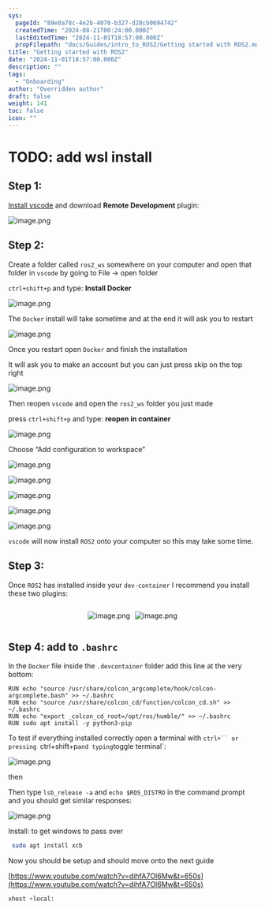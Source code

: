 ```yaml
---
sys:
  pageId: "89e0a78c-4e2b-4070-b327-d28cb0694742"
  createdTime: "2024-08-21T00:24:00.000Z"
  lastEditedTime: "2024-11-01T18:57:00.000Z"
  propFilepath: "docs/Guides/intro_to_ROS2/Getting started with ROS2.md"
title: "Getting started with ROS2"
date: "2024-11-01T18:57:00.000Z"
description: ""
tags:
  - "Onboarding"
author: "Overridden author"
draft: false
weight: 141
toc: false
icon: ""
---
```


# TODO: add wsl install

## Step 1:

[Install vscode](https://code.visualstudio.com/download) and download **Remote Development** plugin:

![image.png](https://prod-files-secure.s3.us-west-2.amazonaws.com/d518164a-d88e-44d1-a4ee-3adb3bd8bce0/efb52993-1881-4a40-b95e-6f020334f022/image.png?X-Amz-Algorithm=AWS4-HMAC-SHA256&X-Amz-Content-Sha256=UNSIGNED-PAYLOAD&X-Amz-Credential=ASIAZI2LB466TPCKB6BC%2F20250506%2Fus-west-2%2Fs3%2Faws4_request&X-Amz-Date=20250506T110736Z&X-Amz-Expires=3600&X-Amz-Security-Token=IQoJb3JpZ2luX2VjEJr%2F%2F%2F%2F%2F%2F%2F%2F%2F%2FwEaCXVzLXdlc3QtMiJHMEUCIQDxWyfkHP11gvzaxK2BMaUqNrY%2F8GHbN%2FxmK3hm0hkTsAIgOo%2FcqoTPWbrcONYCN%2BIcWlzyuNuewDE0VkFphhKvflcq%2FwMIQxAAGgw2Mzc0MjMxODM4MDUiDN58t5uJk2xeLIfY4yrcAwXRoV%2FVN06%2BYK7C7a3X%2FMgzNquDAEnG6X4buGuwqDaJ2fuaKdSGcVO%2BR3vzY3emyre3OuMZnIaDYY5zPKQonUGomrsNefC8FWz2PUmiZ%2FnUhB6xLGZlDZZzp84iPufjkN7tOjP%2FiHw7TyJ47aB%2BuOcPr9ZyiXeUGeOMqib63UDGBafVnTyeRWz813xKtCooUsonYpQZXlkQWZi6O2PADACnZdwQ6AEn559ws1%2FG1TfOQDZ3aDggvjfZ9XB4x8Oh0l0eKBbk8h9fK0otZehtUf46Vp2GD3o6cDR2j178S4KTIwSoQWuHPEI%2Fd%2FdHC8Ox%2B1WZkHBhm07wc9VwzD2mr5JZAwSiGtK2DJC8MW0jzH2U66vuaJJxjwZ71EkQ9GNMVK7nBx9rqyewi0MjxU%2BFIhHOVXEG39s6oBgF0oBXZTMwkgPy7CWdWaKnxG3xuZi9eCJvRU2t0zpjov%2FXYEFb5Gewv%2FGnPcycyC1EApJpzFXs4%2FrXqsNtK0G3j2Jvwc2HZM%2B0t7s05X3yZj5AiI4F%2FVIFkz10t9YlfrQr3w50yLGjP5b1T3fUDojRxnWpGiQCTmU%2BsjdhR%2B80FDoq%2Bhy5vvOX4nHTXY6pjYUSD8Kq6%2FmbNWiN9tic1ZQAoe0TMNfB58AGOqUBno8fpuZ3yRtV%2FaT2fJBIXTDWKwPaZ8eqNxl3mFf5iM5bUFzSXzCjTW%2B3DOQZ9tCHZs3ZxI0SNFVW5lbJXAohXpWTuHxdF9xXWCBHXOefmrKs4bLkKAAMdkiOiEKHcvzA%2FWlvj1EAaMvLK4s0VC6V3WWdxZGcX3jGIPi%2FgzvTOmuxzd94wNHyenLT7zS8f3xOwQeKqVZOcjcqfUpf8RfMtt5laakh&X-Amz-Signature=b9b6c4e31cbcd658c2ff866e6751560e8e34bf275ce22c87f78b1044f92771f3&X-Amz-SignedHeaders=host&x-id=GetObject)

## Step 2:

Create a folder called `ros2_ws` somewhere on your computer and open that folder in `vscode` by going to File → open folder 

`ctrl+shift+p` and type: **Install Docker**

![image.png](https://prod-files-secure.s3.us-west-2.amazonaws.com/d518164a-d88e-44d1-a4ee-3adb3bd8bce0/2269dc0e-1cd5-47ff-bceb-c04ad9b2eab0/image.png?X-Amz-Algorithm=AWS4-HMAC-SHA256&X-Amz-Content-Sha256=UNSIGNED-PAYLOAD&X-Amz-Credential=ASIAZI2LB466TPCKB6BC%2F20250506%2Fus-west-2%2Fs3%2Faws4_request&X-Amz-Date=20250506T110736Z&X-Amz-Expires=3600&X-Amz-Security-Token=IQoJb3JpZ2luX2VjEJr%2F%2F%2F%2F%2F%2F%2F%2F%2F%2FwEaCXVzLXdlc3QtMiJHMEUCIQDxWyfkHP11gvzaxK2BMaUqNrY%2F8GHbN%2FxmK3hm0hkTsAIgOo%2FcqoTPWbrcONYCN%2BIcWlzyuNuewDE0VkFphhKvflcq%2FwMIQxAAGgw2Mzc0MjMxODM4MDUiDN58t5uJk2xeLIfY4yrcAwXRoV%2FVN06%2BYK7C7a3X%2FMgzNquDAEnG6X4buGuwqDaJ2fuaKdSGcVO%2BR3vzY3emyre3OuMZnIaDYY5zPKQonUGomrsNefC8FWz2PUmiZ%2FnUhB6xLGZlDZZzp84iPufjkN7tOjP%2FiHw7TyJ47aB%2BuOcPr9ZyiXeUGeOMqib63UDGBafVnTyeRWz813xKtCooUsonYpQZXlkQWZi6O2PADACnZdwQ6AEn559ws1%2FG1TfOQDZ3aDggvjfZ9XB4x8Oh0l0eKBbk8h9fK0otZehtUf46Vp2GD3o6cDR2j178S4KTIwSoQWuHPEI%2Fd%2FdHC8Ox%2B1WZkHBhm07wc9VwzD2mr5JZAwSiGtK2DJC8MW0jzH2U66vuaJJxjwZ71EkQ9GNMVK7nBx9rqyewi0MjxU%2BFIhHOVXEG39s6oBgF0oBXZTMwkgPy7CWdWaKnxG3xuZi9eCJvRU2t0zpjov%2FXYEFb5Gewv%2FGnPcycyC1EApJpzFXs4%2FrXqsNtK0G3j2Jvwc2HZM%2B0t7s05X3yZj5AiI4F%2FVIFkz10t9YlfrQr3w50yLGjP5b1T3fUDojRxnWpGiQCTmU%2BsjdhR%2B80FDoq%2Bhy5vvOX4nHTXY6pjYUSD8Kq6%2FmbNWiN9tic1ZQAoe0TMNfB58AGOqUBno8fpuZ3yRtV%2FaT2fJBIXTDWKwPaZ8eqNxl3mFf5iM5bUFzSXzCjTW%2B3DOQZ9tCHZs3ZxI0SNFVW5lbJXAohXpWTuHxdF9xXWCBHXOefmrKs4bLkKAAMdkiOiEKHcvzA%2FWlvj1EAaMvLK4s0VC6V3WWdxZGcX3jGIPi%2FgzvTOmuxzd94wNHyenLT7zS8f3xOwQeKqVZOcjcqfUpf8RfMtt5laakh&X-Amz-Signature=1d594e6646013e737476023276b1e1b8f17632f71e0c1105680746daf772a6d6&X-Amz-SignedHeaders=host&x-id=GetObject)

The `Docker` install will take sometime and at the end it will ask you to restart

![image.png](https://prod-files-secure.s3.us-west-2.amazonaws.com/d518164a-d88e-44d1-a4ee-3adb3bd8bce0/ed233f78-be33-4b1f-b89c-9c346c0e961e/image.png?X-Amz-Algorithm=AWS4-HMAC-SHA256&X-Amz-Content-Sha256=UNSIGNED-PAYLOAD&X-Amz-Credential=ASIAZI2LB466TPCKB6BC%2F20250506%2Fus-west-2%2Fs3%2Faws4_request&X-Amz-Date=20250506T110736Z&X-Amz-Expires=3600&X-Amz-Security-Token=IQoJb3JpZ2luX2VjEJr%2F%2F%2F%2F%2F%2F%2F%2F%2F%2FwEaCXVzLXdlc3QtMiJHMEUCIQDxWyfkHP11gvzaxK2BMaUqNrY%2F8GHbN%2FxmK3hm0hkTsAIgOo%2FcqoTPWbrcONYCN%2BIcWlzyuNuewDE0VkFphhKvflcq%2FwMIQxAAGgw2Mzc0MjMxODM4MDUiDN58t5uJk2xeLIfY4yrcAwXRoV%2FVN06%2BYK7C7a3X%2FMgzNquDAEnG6X4buGuwqDaJ2fuaKdSGcVO%2BR3vzY3emyre3OuMZnIaDYY5zPKQonUGomrsNefC8FWz2PUmiZ%2FnUhB6xLGZlDZZzp84iPufjkN7tOjP%2FiHw7TyJ47aB%2BuOcPr9ZyiXeUGeOMqib63UDGBafVnTyeRWz813xKtCooUsonYpQZXlkQWZi6O2PADACnZdwQ6AEn559ws1%2FG1TfOQDZ3aDggvjfZ9XB4x8Oh0l0eKBbk8h9fK0otZehtUf46Vp2GD3o6cDR2j178S4KTIwSoQWuHPEI%2Fd%2FdHC8Ox%2B1WZkHBhm07wc9VwzD2mr5JZAwSiGtK2DJC8MW0jzH2U66vuaJJxjwZ71EkQ9GNMVK7nBx9rqyewi0MjxU%2BFIhHOVXEG39s6oBgF0oBXZTMwkgPy7CWdWaKnxG3xuZi9eCJvRU2t0zpjov%2FXYEFb5Gewv%2FGnPcycyC1EApJpzFXs4%2FrXqsNtK0G3j2Jvwc2HZM%2B0t7s05X3yZj5AiI4F%2FVIFkz10t9YlfrQr3w50yLGjP5b1T3fUDojRxnWpGiQCTmU%2BsjdhR%2B80FDoq%2Bhy5vvOX4nHTXY6pjYUSD8Kq6%2FmbNWiN9tic1ZQAoe0TMNfB58AGOqUBno8fpuZ3yRtV%2FaT2fJBIXTDWKwPaZ8eqNxl3mFf5iM5bUFzSXzCjTW%2B3DOQZ9tCHZs3ZxI0SNFVW5lbJXAohXpWTuHxdF9xXWCBHXOefmrKs4bLkKAAMdkiOiEKHcvzA%2FWlvj1EAaMvLK4s0VC6V3WWdxZGcX3jGIPi%2FgzvTOmuxzd94wNHyenLT7zS8f3xOwQeKqVZOcjcqfUpf8RfMtt5laakh&X-Amz-Signature=47182b22ad026b2886f16c2a498a46e10a0b5ca799f0a25596bbee0bfc2cb4ba&X-Amz-SignedHeaders=host&x-id=GetObject)

Once you restart open `Docker` and finish the installation

It will ask you to make an account but you can just press skip on the top right

![image.png](https://prod-files-secure.s3.us-west-2.amazonaws.com/d518164a-d88e-44d1-a4ee-3adb3bd8bce0/21010ad9-1659-4fd9-9f59-9932a09b2a3d/image.png?X-Amz-Algorithm=AWS4-HMAC-SHA256&X-Amz-Content-Sha256=UNSIGNED-PAYLOAD&X-Amz-Credential=ASIAZI2LB466TPCKB6BC%2F20250506%2Fus-west-2%2Fs3%2Faws4_request&X-Amz-Date=20250506T110736Z&X-Amz-Expires=3600&X-Amz-Security-Token=IQoJb3JpZ2luX2VjEJr%2F%2F%2F%2F%2F%2F%2F%2F%2F%2FwEaCXVzLXdlc3QtMiJHMEUCIQDxWyfkHP11gvzaxK2BMaUqNrY%2F8GHbN%2FxmK3hm0hkTsAIgOo%2FcqoTPWbrcONYCN%2BIcWlzyuNuewDE0VkFphhKvflcq%2FwMIQxAAGgw2Mzc0MjMxODM4MDUiDN58t5uJk2xeLIfY4yrcAwXRoV%2FVN06%2BYK7C7a3X%2FMgzNquDAEnG6X4buGuwqDaJ2fuaKdSGcVO%2BR3vzY3emyre3OuMZnIaDYY5zPKQonUGomrsNefC8FWz2PUmiZ%2FnUhB6xLGZlDZZzp84iPufjkN7tOjP%2FiHw7TyJ47aB%2BuOcPr9ZyiXeUGeOMqib63UDGBafVnTyeRWz813xKtCooUsonYpQZXlkQWZi6O2PADACnZdwQ6AEn559ws1%2FG1TfOQDZ3aDggvjfZ9XB4x8Oh0l0eKBbk8h9fK0otZehtUf46Vp2GD3o6cDR2j178S4KTIwSoQWuHPEI%2Fd%2FdHC8Ox%2B1WZkHBhm07wc9VwzD2mr5JZAwSiGtK2DJC8MW0jzH2U66vuaJJxjwZ71EkQ9GNMVK7nBx9rqyewi0MjxU%2BFIhHOVXEG39s6oBgF0oBXZTMwkgPy7CWdWaKnxG3xuZi9eCJvRU2t0zpjov%2FXYEFb5Gewv%2FGnPcycyC1EApJpzFXs4%2FrXqsNtK0G3j2Jvwc2HZM%2B0t7s05X3yZj5AiI4F%2FVIFkz10t9YlfrQr3w50yLGjP5b1T3fUDojRxnWpGiQCTmU%2BsjdhR%2B80FDoq%2Bhy5vvOX4nHTXY6pjYUSD8Kq6%2FmbNWiN9tic1ZQAoe0TMNfB58AGOqUBno8fpuZ3yRtV%2FaT2fJBIXTDWKwPaZ8eqNxl3mFf5iM5bUFzSXzCjTW%2B3DOQZ9tCHZs3ZxI0SNFVW5lbJXAohXpWTuHxdF9xXWCBHXOefmrKs4bLkKAAMdkiOiEKHcvzA%2FWlvj1EAaMvLK4s0VC6V3WWdxZGcX3jGIPi%2FgzvTOmuxzd94wNHyenLT7zS8f3xOwQeKqVZOcjcqfUpf8RfMtt5laakh&X-Amz-Signature=2b33bbec5d160ddc23f2d280d99f0ce14bbb68c30ee5da378e5909f92acfdd02&X-Amz-SignedHeaders=host&x-id=GetObject)

Then reopen `vscode` and open the `ros2_ws` folder you just made

press `ctrl+shift+p` and type: **reopen in container**

![image.png](https://prod-files-secure.s3.us-west-2.amazonaws.com/d518164a-d88e-44d1-a4ee-3adb3bd8bce0/4e93b8c2-41ad-488c-8095-c74205196118/image.png?X-Amz-Algorithm=AWS4-HMAC-SHA256&X-Amz-Content-Sha256=UNSIGNED-PAYLOAD&X-Amz-Credential=ASIAZI2LB466TPCKB6BC%2F20250506%2Fus-west-2%2Fs3%2Faws4_request&X-Amz-Date=20250506T110736Z&X-Amz-Expires=3600&X-Amz-Security-Token=IQoJb3JpZ2luX2VjEJr%2F%2F%2F%2F%2F%2F%2F%2F%2F%2FwEaCXVzLXdlc3QtMiJHMEUCIQDxWyfkHP11gvzaxK2BMaUqNrY%2F8GHbN%2FxmK3hm0hkTsAIgOo%2FcqoTPWbrcONYCN%2BIcWlzyuNuewDE0VkFphhKvflcq%2FwMIQxAAGgw2Mzc0MjMxODM4MDUiDN58t5uJk2xeLIfY4yrcAwXRoV%2FVN06%2BYK7C7a3X%2FMgzNquDAEnG6X4buGuwqDaJ2fuaKdSGcVO%2BR3vzY3emyre3OuMZnIaDYY5zPKQonUGomrsNefC8FWz2PUmiZ%2FnUhB6xLGZlDZZzp84iPufjkN7tOjP%2FiHw7TyJ47aB%2BuOcPr9ZyiXeUGeOMqib63UDGBafVnTyeRWz813xKtCooUsonYpQZXlkQWZi6O2PADACnZdwQ6AEn559ws1%2FG1TfOQDZ3aDggvjfZ9XB4x8Oh0l0eKBbk8h9fK0otZehtUf46Vp2GD3o6cDR2j178S4KTIwSoQWuHPEI%2Fd%2FdHC8Ox%2B1WZkHBhm07wc9VwzD2mr5JZAwSiGtK2DJC8MW0jzH2U66vuaJJxjwZ71EkQ9GNMVK7nBx9rqyewi0MjxU%2BFIhHOVXEG39s6oBgF0oBXZTMwkgPy7CWdWaKnxG3xuZi9eCJvRU2t0zpjov%2FXYEFb5Gewv%2FGnPcycyC1EApJpzFXs4%2FrXqsNtK0G3j2Jvwc2HZM%2B0t7s05X3yZj5AiI4F%2FVIFkz10t9YlfrQr3w50yLGjP5b1T3fUDojRxnWpGiQCTmU%2BsjdhR%2B80FDoq%2Bhy5vvOX4nHTXY6pjYUSD8Kq6%2FmbNWiN9tic1ZQAoe0TMNfB58AGOqUBno8fpuZ3yRtV%2FaT2fJBIXTDWKwPaZ8eqNxl3mFf5iM5bUFzSXzCjTW%2B3DOQZ9tCHZs3ZxI0SNFVW5lbJXAohXpWTuHxdF9xXWCBHXOefmrKs4bLkKAAMdkiOiEKHcvzA%2FWlvj1EAaMvLK4s0VC6V3WWdxZGcX3jGIPi%2FgzvTOmuxzd94wNHyenLT7zS8f3xOwQeKqVZOcjcqfUpf8RfMtt5laakh&X-Amz-Signature=f71b5c44500f7dbd214991b7e66046e137f87dd7c58fafcd7800dc55699fb588&X-Amz-SignedHeaders=host&x-id=GetObject)

Choose “Add configuration to workspace”

![image.png](https://prod-files-secure.s3.us-west-2.amazonaws.com/d518164a-d88e-44d1-a4ee-3adb3bd8bce0/9560b282-5060-4989-ba37-97e7b2c22476/image.png?X-Amz-Algorithm=AWS4-HMAC-SHA256&X-Amz-Content-Sha256=UNSIGNED-PAYLOAD&X-Amz-Credential=ASIAZI2LB466TPCKB6BC%2F20250506%2Fus-west-2%2Fs3%2Faws4_request&X-Amz-Date=20250506T110736Z&X-Amz-Expires=3600&X-Amz-Security-Token=IQoJb3JpZ2luX2VjEJr%2F%2F%2F%2F%2F%2F%2F%2F%2F%2FwEaCXVzLXdlc3QtMiJHMEUCIQDxWyfkHP11gvzaxK2BMaUqNrY%2F8GHbN%2FxmK3hm0hkTsAIgOo%2FcqoTPWbrcONYCN%2BIcWlzyuNuewDE0VkFphhKvflcq%2FwMIQxAAGgw2Mzc0MjMxODM4MDUiDN58t5uJk2xeLIfY4yrcAwXRoV%2FVN06%2BYK7C7a3X%2FMgzNquDAEnG6X4buGuwqDaJ2fuaKdSGcVO%2BR3vzY3emyre3OuMZnIaDYY5zPKQonUGomrsNefC8FWz2PUmiZ%2FnUhB6xLGZlDZZzp84iPufjkN7tOjP%2FiHw7TyJ47aB%2BuOcPr9ZyiXeUGeOMqib63UDGBafVnTyeRWz813xKtCooUsonYpQZXlkQWZi6O2PADACnZdwQ6AEn559ws1%2FG1TfOQDZ3aDggvjfZ9XB4x8Oh0l0eKBbk8h9fK0otZehtUf46Vp2GD3o6cDR2j178S4KTIwSoQWuHPEI%2Fd%2FdHC8Ox%2B1WZkHBhm07wc9VwzD2mr5JZAwSiGtK2DJC8MW0jzH2U66vuaJJxjwZ71EkQ9GNMVK7nBx9rqyewi0MjxU%2BFIhHOVXEG39s6oBgF0oBXZTMwkgPy7CWdWaKnxG3xuZi9eCJvRU2t0zpjov%2FXYEFb5Gewv%2FGnPcycyC1EApJpzFXs4%2FrXqsNtK0G3j2Jvwc2HZM%2B0t7s05X3yZj5AiI4F%2FVIFkz10t9YlfrQr3w50yLGjP5b1T3fUDojRxnWpGiQCTmU%2BsjdhR%2B80FDoq%2Bhy5vvOX4nHTXY6pjYUSD8Kq6%2FmbNWiN9tic1ZQAoe0TMNfB58AGOqUBno8fpuZ3yRtV%2FaT2fJBIXTDWKwPaZ8eqNxl3mFf5iM5bUFzSXzCjTW%2B3DOQZ9tCHZs3ZxI0SNFVW5lbJXAohXpWTuHxdF9xXWCBHXOefmrKs4bLkKAAMdkiOiEKHcvzA%2FWlvj1EAaMvLK4s0VC6V3WWdxZGcX3jGIPi%2FgzvTOmuxzd94wNHyenLT7zS8f3xOwQeKqVZOcjcqfUpf8RfMtt5laakh&X-Amz-Signature=5c5b26aff750c554b11069b1e059fc49950b79da5c4e6e667c6f0170bfbc28e7&X-Amz-SignedHeaders=host&x-id=GetObject)

![image.png](https://prod-files-secure.s3.us-west-2.amazonaws.com/d518164a-d88e-44d1-a4ee-3adb3bd8bce0/2ee63f81-886b-48e8-a553-dc6e5eac99e4/image.png?X-Amz-Algorithm=AWS4-HMAC-SHA256&X-Amz-Content-Sha256=UNSIGNED-PAYLOAD&X-Amz-Credential=ASIAZI2LB466TPCKB6BC%2F20250506%2Fus-west-2%2Fs3%2Faws4_request&X-Amz-Date=20250506T110736Z&X-Amz-Expires=3600&X-Amz-Security-Token=IQoJb3JpZ2luX2VjEJr%2F%2F%2F%2F%2F%2F%2F%2F%2F%2FwEaCXVzLXdlc3QtMiJHMEUCIQDxWyfkHP11gvzaxK2BMaUqNrY%2F8GHbN%2FxmK3hm0hkTsAIgOo%2FcqoTPWbrcONYCN%2BIcWlzyuNuewDE0VkFphhKvflcq%2FwMIQxAAGgw2Mzc0MjMxODM4MDUiDN58t5uJk2xeLIfY4yrcAwXRoV%2FVN06%2BYK7C7a3X%2FMgzNquDAEnG6X4buGuwqDaJ2fuaKdSGcVO%2BR3vzY3emyre3OuMZnIaDYY5zPKQonUGomrsNefC8FWz2PUmiZ%2FnUhB6xLGZlDZZzp84iPufjkN7tOjP%2FiHw7TyJ47aB%2BuOcPr9ZyiXeUGeOMqib63UDGBafVnTyeRWz813xKtCooUsonYpQZXlkQWZi6O2PADACnZdwQ6AEn559ws1%2FG1TfOQDZ3aDggvjfZ9XB4x8Oh0l0eKBbk8h9fK0otZehtUf46Vp2GD3o6cDR2j178S4KTIwSoQWuHPEI%2Fd%2FdHC8Ox%2B1WZkHBhm07wc9VwzD2mr5JZAwSiGtK2DJC8MW0jzH2U66vuaJJxjwZ71EkQ9GNMVK7nBx9rqyewi0MjxU%2BFIhHOVXEG39s6oBgF0oBXZTMwkgPy7CWdWaKnxG3xuZi9eCJvRU2t0zpjov%2FXYEFb5Gewv%2FGnPcycyC1EApJpzFXs4%2FrXqsNtK0G3j2Jvwc2HZM%2B0t7s05X3yZj5AiI4F%2FVIFkz10t9YlfrQr3w50yLGjP5b1T3fUDojRxnWpGiQCTmU%2BsjdhR%2B80FDoq%2Bhy5vvOX4nHTXY6pjYUSD8Kq6%2FmbNWiN9tic1ZQAoe0TMNfB58AGOqUBno8fpuZ3yRtV%2FaT2fJBIXTDWKwPaZ8eqNxl3mFf5iM5bUFzSXzCjTW%2B3DOQZ9tCHZs3ZxI0SNFVW5lbJXAohXpWTuHxdF9xXWCBHXOefmrKs4bLkKAAMdkiOiEKHcvzA%2FWlvj1EAaMvLK4s0VC6V3WWdxZGcX3jGIPi%2FgzvTOmuxzd94wNHyenLT7zS8f3xOwQeKqVZOcjcqfUpf8RfMtt5laakh&X-Amz-Signature=1aacdd669786dcfdce2176f44c6b2d6d281b8e3ade8d96d768aa8f5b141121fd&X-Amz-SignedHeaders=host&x-id=GetObject)

![image.png](https://prod-files-secure.s3.us-west-2.amazonaws.com/d518164a-d88e-44d1-a4ee-3adb3bd8bce0/ae1580b2-b048-407e-aed9-b584224a7a04/image.png?X-Amz-Algorithm=AWS4-HMAC-SHA256&X-Amz-Content-Sha256=UNSIGNED-PAYLOAD&X-Amz-Credential=ASIAZI2LB466TPCKB6BC%2F20250506%2Fus-west-2%2Fs3%2Faws4_request&X-Amz-Date=20250506T110736Z&X-Amz-Expires=3600&X-Amz-Security-Token=IQoJb3JpZ2luX2VjEJr%2F%2F%2F%2F%2F%2F%2F%2F%2F%2FwEaCXVzLXdlc3QtMiJHMEUCIQDxWyfkHP11gvzaxK2BMaUqNrY%2F8GHbN%2FxmK3hm0hkTsAIgOo%2FcqoTPWbrcONYCN%2BIcWlzyuNuewDE0VkFphhKvflcq%2FwMIQxAAGgw2Mzc0MjMxODM4MDUiDN58t5uJk2xeLIfY4yrcAwXRoV%2FVN06%2BYK7C7a3X%2FMgzNquDAEnG6X4buGuwqDaJ2fuaKdSGcVO%2BR3vzY3emyre3OuMZnIaDYY5zPKQonUGomrsNefC8FWz2PUmiZ%2FnUhB6xLGZlDZZzp84iPufjkN7tOjP%2FiHw7TyJ47aB%2BuOcPr9ZyiXeUGeOMqib63UDGBafVnTyeRWz813xKtCooUsonYpQZXlkQWZi6O2PADACnZdwQ6AEn559ws1%2FG1TfOQDZ3aDggvjfZ9XB4x8Oh0l0eKBbk8h9fK0otZehtUf46Vp2GD3o6cDR2j178S4KTIwSoQWuHPEI%2Fd%2FdHC8Ox%2B1WZkHBhm07wc9VwzD2mr5JZAwSiGtK2DJC8MW0jzH2U66vuaJJxjwZ71EkQ9GNMVK7nBx9rqyewi0MjxU%2BFIhHOVXEG39s6oBgF0oBXZTMwkgPy7CWdWaKnxG3xuZi9eCJvRU2t0zpjov%2FXYEFb5Gewv%2FGnPcycyC1EApJpzFXs4%2FrXqsNtK0G3j2Jvwc2HZM%2B0t7s05X3yZj5AiI4F%2FVIFkz10t9YlfrQr3w50yLGjP5b1T3fUDojRxnWpGiQCTmU%2BsjdhR%2B80FDoq%2Bhy5vvOX4nHTXY6pjYUSD8Kq6%2FmbNWiN9tic1ZQAoe0TMNfB58AGOqUBno8fpuZ3yRtV%2FaT2fJBIXTDWKwPaZ8eqNxl3mFf5iM5bUFzSXzCjTW%2B3DOQZ9tCHZs3ZxI0SNFVW5lbJXAohXpWTuHxdF9xXWCBHXOefmrKs4bLkKAAMdkiOiEKHcvzA%2FWlvj1EAaMvLK4s0VC6V3WWdxZGcX3jGIPi%2FgzvTOmuxzd94wNHyenLT7zS8f3xOwQeKqVZOcjcqfUpf8RfMtt5laakh&X-Amz-Signature=50dca02279e02b2b1b3589bda544a346240fe36346b19bc20fa06c64a26352a8&X-Amz-SignedHeaders=host&x-id=GetObject)

![image.png](https://prod-files-secure.s3.us-west-2.amazonaws.com/d518164a-d88e-44d1-a4ee-3adb3bd8bce0/53255b28-f75e-430f-b9e3-c0ac8577e42b/image.png?X-Amz-Algorithm=AWS4-HMAC-SHA256&X-Amz-Content-Sha256=UNSIGNED-PAYLOAD&X-Amz-Credential=ASIAZI2LB466TPCKB6BC%2F20250506%2Fus-west-2%2Fs3%2Faws4_request&X-Amz-Date=20250506T110736Z&X-Amz-Expires=3600&X-Amz-Security-Token=IQoJb3JpZ2luX2VjEJr%2F%2F%2F%2F%2F%2F%2F%2F%2F%2FwEaCXVzLXdlc3QtMiJHMEUCIQDxWyfkHP11gvzaxK2BMaUqNrY%2F8GHbN%2FxmK3hm0hkTsAIgOo%2FcqoTPWbrcONYCN%2BIcWlzyuNuewDE0VkFphhKvflcq%2FwMIQxAAGgw2Mzc0MjMxODM4MDUiDN58t5uJk2xeLIfY4yrcAwXRoV%2FVN06%2BYK7C7a3X%2FMgzNquDAEnG6X4buGuwqDaJ2fuaKdSGcVO%2BR3vzY3emyre3OuMZnIaDYY5zPKQonUGomrsNefC8FWz2PUmiZ%2FnUhB6xLGZlDZZzp84iPufjkN7tOjP%2FiHw7TyJ47aB%2BuOcPr9ZyiXeUGeOMqib63UDGBafVnTyeRWz813xKtCooUsonYpQZXlkQWZi6O2PADACnZdwQ6AEn559ws1%2FG1TfOQDZ3aDggvjfZ9XB4x8Oh0l0eKBbk8h9fK0otZehtUf46Vp2GD3o6cDR2j178S4KTIwSoQWuHPEI%2Fd%2FdHC8Ox%2B1WZkHBhm07wc9VwzD2mr5JZAwSiGtK2DJC8MW0jzH2U66vuaJJxjwZ71EkQ9GNMVK7nBx9rqyewi0MjxU%2BFIhHOVXEG39s6oBgF0oBXZTMwkgPy7CWdWaKnxG3xuZi9eCJvRU2t0zpjov%2FXYEFb5Gewv%2FGnPcycyC1EApJpzFXs4%2FrXqsNtK0G3j2Jvwc2HZM%2B0t7s05X3yZj5AiI4F%2FVIFkz10t9YlfrQr3w50yLGjP5b1T3fUDojRxnWpGiQCTmU%2BsjdhR%2B80FDoq%2Bhy5vvOX4nHTXY6pjYUSD8Kq6%2FmbNWiN9tic1ZQAoe0TMNfB58AGOqUBno8fpuZ3yRtV%2FaT2fJBIXTDWKwPaZ8eqNxl3mFf5iM5bUFzSXzCjTW%2B3DOQZ9tCHZs3ZxI0SNFVW5lbJXAohXpWTuHxdF9xXWCBHXOefmrKs4bLkKAAMdkiOiEKHcvzA%2FWlvj1EAaMvLK4s0VC6V3WWdxZGcX3jGIPi%2FgzvTOmuxzd94wNHyenLT7zS8f3xOwQeKqVZOcjcqfUpf8RfMtt5laakh&X-Amz-Signature=655bf45b99c3ac116de6e8df9815648debe991479d23f9c3ec71fa114a569f48&X-Amz-SignedHeaders=host&x-id=GetObject)

![image.png](https://prod-files-secure.s3.us-west-2.amazonaws.com/d518164a-d88e-44d1-a4ee-3adb3bd8bce0/7c562767-5af9-4ffb-97d1-327bcdf4ee00/image.png?X-Amz-Algorithm=AWS4-HMAC-SHA256&X-Amz-Content-Sha256=UNSIGNED-PAYLOAD&X-Amz-Credential=ASIAZI2LB466TPCKB6BC%2F20250506%2Fus-west-2%2Fs3%2Faws4_request&X-Amz-Date=20250506T110736Z&X-Amz-Expires=3600&X-Amz-Security-Token=IQoJb3JpZ2luX2VjEJr%2F%2F%2F%2F%2F%2F%2F%2F%2F%2FwEaCXVzLXdlc3QtMiJHMEUCIQDxWyfkHP11gvzaxK2BMaUqNrY%2F8GHbN%2FxmK3hm0hkTsAIgOo%2FcqoTPWbrcONYCN%2BIcWlzyuNuewDE0VkFphhKvflcq%2FwMIQxAAGgw2Mzc0MjMxODM4MDUiDN58t5uJk2xeLIfY4yrcAwXRoV%2FVN06%2BYK7C7a3X%2FMgzNquDAEnG6X4buGuwqDaJ2fuaKdSGcVO%2BR3vzY3emyre3OuMZnIaDYY5zPKQonUGomrsNefC8FWz2PUmiZ%2FnUhB6xLGZlDZZzp84iPufjkN7tOjP%2FiHw7TyJ47aB%2BuOcPr9ZyiXeUGeOMqib63UDGBafVnTyeRWz813xKtCooUsonYpQZXlkQWZi6O2PADACnZdwQ6AEn559ws1%2FG1TfOQDZ3aDggvjfZ9XB4x8Oh0l0eKBbk8h9fK0otZehtUf46Vp2GD3o6cDR2j178S4KTIwSoQWuHPEI%2Fd%2FdHC8Ox%2B1WZkHBhm07wc9VwzD2mr5JZAwSiGtK2DJC8MW0jzH2U66vuaJJxjwZ71EkQ9GNMVK7nBx9rqyewi0MjxU%2BFIhHOVXEG39s6oBgF0oBXZTMwkgPy7CWdWaKnxG3xuZi9eCJvRU2t0zpjov%2FXYEFb5Gewv%2FGnPcycyC1EApJpzFXs4%2FrXqsNtK0G3j2Jvwc2HZM%2B0t7s05X3yZj5AiI4F%2FVIFkz10t9YlfrQr3w50yLGjP5b1T3fUDojRxnWpGiQCTmU%2BsjdhR%2B80FDoq%2Bhy5vvOX4nHTXY6pjYUSD8Kq6%2FmbNWiN9tic1ZQAoe0TMNfB58AGOqUBno8fpuZ3yRtV%2FaT2fJBIXTDWKwPaZ8eqNxl3mFf5iM5bUFzSXzCjTW%2B3DOQZ9tCHZs3ZxI0SNFVW5lbJXAohXpWTuHxdF9xXWCBHXOefmrKs4bLkKAAMdkiOiEKHcvzA%2FWlvj1EAaMvLK4s0VC6V3WWdxZGcX3jGIPi%2FgzvTOmuxzd94wNHyenLT7zS8f3xOwQeKqVZOcjcqfUpf8RfMtt5laakh&X-Amz-Signature=af78785b9df312d7eeea010c8f95619d10d1fcb017708f6cb254bf293e546cf4&X-Amz-SignedHeaders=host&x-id=GetObject)

`vscode` will now install `ROS2` onto your computer so this may take some time.

## Step 3:

Once `ROS2` has installed inside your `dev-container` I recommend you install these two plugins:

<div style="display: flex;flex-direction: row; column-gap:10px; max-width: 630px;justify-content: center;">
<div>

![image.png](https://prod-files-secure.s3.us-west-2.amazonaws.com/d518164a-d88e-44d1-a4ee-3adb3bd8bce0/3fc3d550-5a54-4ba1-ba6b-faa01cdb7369/image.png?X-Amz-Algorithm=AWS4-HMAC-SHA256&X-Amz-Content-Sha256=UNSIGNED-PAYLOAD&X-Amz-Credential=ASIAZI2LB466VNY277OF%2F20250506%2Fus-west-2%2Fs3%2Faws4_request&X-Amz-Date=20250506T110736Z&X-Amz-Expires=3600&X-Amz-Security-Token=IQoJb3JpZ2luX2VjEJr%2F%2F%2F%2F%2F%2F%2F%2F%2F%2FwEaCXVzLXdlc3QtMiJHMEUCIQCVjqJcU9WJy5mMzG7DWOGw39EDlFc%2Bap%2BOmsWEhDOevQIgV8xsdg87UOL34GWll80Elcym12R6CYoSKvsWBXO7EHQq%2FwMIQxAAGgw2Mzc0MjMxODM4MDUiDHrDE8cGycuOu4eCeyrcA9VWdElVpFxBFoinYeWXK%2F7%2FT9mMZciAQIvaZ%2BknDsll9kdkeQS1RvljTKo7MnBGn762wdOU8igRBGQRysq7Hhmni5TzJskPMzJVoeKuZCACo%2Be52CWJqe%2BZCvyPMDMDi2COfu5uvyaojJMf3XDrlgqoEq6DBIPeV4nDs7V0BJ%2BHvR5l3t6SzQy1s1Tv3RJpBtbq0TdD6XpuzC96VkTBpJ496Q1zAP3YjdZWFv0DiCnopr9yOLqAeJMfPPnCJh9WkqHAQoYxFA1TbVVAh0JOqn0lM6qWOQ97ORGI5xZxRbenWRYOnCStm70NVvVlp%2F49upySl%2Fa%2FOMCjtN9eqOkRuQgod11egXfS7ncnLP%2F1bvQsj%2BxoQvVV0480nqneQrtcJFuN9skhmm9u76j5mKAKipaEDItqMxvEm7K1THIK7xZNia02L%2BBibzwYt4p4pjXNUk8VOk0scNMADtVKSgLWr%2BMZzOctB2sZqU7roHw%2BAh2q9sVz2VEirxMGu%2FopjBzshUfWc37aUuABSUVZ0%2FmkDGyDsQNQGUUGlb9UPGQjYKZ898Jo9JxS1XDkJX9t%2BNHaIKC2YITg9wF9046QkRTLJmYqBHklvi8116S8n4rRl32IkfXHH5CJsopSGCOrMMjC58AGOqUByzKnZjk60%2FkSmZIO6LPws5ZSLE690STMMqaHyLX6%2BJx8CIH%2F0wVmc8sAfwop0ZOheiMpqxxYvalgsS6tECv8IGlcTTd8gaOvFK7Zw8qBy2Rj%2BGT%2FIUMjx0M3KeLzbA2Tt6CJljI94%2FqCbgL5ugrvz4sXZLcPRqZhAGGmnnIkmtkC1L5eFh3SDRKam%2FFtHZWfPv8cxSB9P1827x5HH0J0bohLoxCs&X-Amz-Signature=ff671fe8542f805b9f7c2d729a194427269e2eb618be293878cbb4b8b8768098&X-Amz-SignedHeaders=host&x-id=GetObject)

</div>
<div>

![image.png](https://prod-files-secure.s3.us-west-2.amazonaws.com/d518164a-d88e-44d1-a4ee-3adb3bd8bce0/d994cc66-13c2-4093-a5a3-f84cf4601a82/image.png?X-Amz-Algorithm=AWS4-HMAC-SHA256&X-Amz-Content-Sha256=UNSIGNED-PAYLOAD&X-Amz-Credential=ASIAZI2LB4665NK3T3UC%2F20250506%2Fus-west-2%2Fs3%2Faws4_request&X-Amz-Date=20250506T110737Z&X-Amz-Expires=3600&X-Amz-Security-Token=IQoJb3JpZ2luX2VjEJr%2F%2F%2F%2F%2F%2F%2F%2F%2F%2FwEaCXVzLXdlc3QtMiJHMEUCICA99g4DVQ7U4WPKsaEHbmVatpzrYNn5eG2217DrjiMKAiEAsB9DxtjukyWPOW25%2Byb74clpbs%2F4zL0FVxEUBgiuVUsq%2FwMIQxAAGgw2Mzc0MjMxODM4MDUiDLoSWsUGrP3phXefTyrcA5GBsyHRZ7FbACNH06MPIhnD%2F3jnk4a6NfjfV%2FZ1AslHyigAPQoKraWdePVse7ctfrqcorBsnb%2BnBOANDF3nWg6mfhcCL8p2pxizH7lyXhWOLqEYl%2Fc1M2CDe1QBqtuT47WMwkMFHeTiKkFq2XwligNwLiMmJS%2FZfH%2BSt73XvCCB98HvXRLaA5GL1qTLvbUPMdU7UQRnudGqmpJ58VDDkReor%2F8rvVcLaTfTZPRbFO%2BizUK89%2FmMyynubSP2Qz3k6D5t9r0n34QPLSNKu478CEYr3xK8ZVf0X0FIGTaSj34czZPHLmBb%2BQ6K212ctRrppndSNz7DBttczYRlHnzHKu33jvguscRjUR7mGhA7ZDkfS36ynakZZkrFfznlZOwl6JaVg70pWmQLGMTajn05Z7AmfHAiaFldRRbM1lyDC5vsuQXJXpl6lYc5wil99EPGUmMEhu%2BnvzkdcD%2Bi0%2Bo8hq8%2F9kZDe9r%2F1bRqjekJqDtz1%2B29OjPs7WTTVp%2FNrgpBztHK4E48Lx%2FRiGGZzTxIP8EMG8FQLbzBIXARIZs3cB5PdoauY%2BXBawy%2FoJmwlzx9SQZ9P0a0YEsAnkUiNeaFT7nmuNIuLSJH62%2F6VWzmM6rEOYpk8%2FrUcVp5xl4vMNHC58AGOqUBAkJ912QgitZsDYPgSe9NVP1jxFyh7hF0luPbOgGTPqDYVIpgc21wosF0ibcZySRbV4ng2jekSYwstihtfI8C6XR0DTuNqqloylsEi1585ewXmahL7SXjudOk055sl0gmEBdQ6T66sr%2FsewET7fMJMMgMtE6%2BOSxNSQ4OYuZ96fDdoIWR5Gg9VBKQ%2BhauORb3fc4zNKolI8VH44JOIUKJImImzuT6&X-Amz-Signature=84d9948c49b36f39dc9ef945e391cb919b456f790ba77b77c4919d979ac7a986&X-Amz-SignedHeaders=host&x-id=GetObject)

</div>
</div>

## Step 4: add to `.bashrc`

In the `Docker` file inside the `.devcontainer` folder add this line at the very bottom: 

```docker
RUN echo "source /usr/share/colcon_argcomplete/hook/colcon-argcomplete.bash" >> ~/.bashrc
RUN echo "source /usr/share/colcon_cd/function/colcon_cd.sh" >> ~/.bashrc
RUN echo "export _colcon_cd_root=/opt/ros/humble/" >> ~/.bashrc
RUN sudo apt install -y python3-pip 
```

To test if everything installed correctly open a terminal with `ctrl+`` or pressing `ctrl+shift+p` and typing `toggle terminal`:

![image.png](https://prod-files-secure.s3.us-west-2.amazonaws.com/d518164a-d88e-44d1-a4ee-3adb3bd8bce0/6a4943d8-b04e-4c02-9a58-775f3384d1a5/image.png?X-Amz-Algorithm=AWS4-HMAC-SHA256&X-Amz-Content-Sha256=UNSIGNED-PAYLOAD&X-Amz-Credential=ASIAZI2LB466TPCKB6BC%2F20250506%2Fus-west-2%2Fs3%2Faws4_request&X-Amz-Date=20250506T110736Z&X-Amz-Expires=3600&X-Amz-Security-Token=IQoJb3JpZ2luX2VjEJr%2F%2F%2F%2F%2F%2F%2F%2F%2F%2FwEaCXVzLXdlc3QtMiJHMEUCIQDxWyfkHP11gvzaxK2BMaUqNrY%2F8GHbN%2FxmK3hm0hkTsAIgOo%2FcqoTPWbrcONYCN%2BIcWlzyuNuewDE0VkFphhKvflcq%2FwMIQxAAGgw2Mzc0MjMxODM4MDUiDN58t5uJk2xeLIfY4yrcAwXRoV%2FVN06%2BYK7C7a3X%2FMgzNquDAEnG6X4buGuwqDaJ2fuaKdSGcVO%2BR3vzY3emyre3OuMZnIaDYY5zPKQonUGomrsNefC8FWz2PUmiZ%2FnUhB6xLGZlDZZzp84iPufjkN7tOjP%2FiHw7TyJ47aB%2BuOcPr9ZyiXeUGeOMqib63UDGBafVnTyeRWz813xKtCooUsonYpQZXlkQWZi6O2PADACnZdwQ6AEn559ws1%2FG1TfOQDZ3aDggvjfZ9XB4x8Oh0l0eKBbk8h9fK0otZehtUf46Vp2GD3o6cDR2j178S4KTIwSoQWuHPEI%2Fd%2FdHC8Ox%2B1WZkHBhm07wc9VwzD2mr5JZAwSiGtK2DJC8MW0jzH2U66vuaJJxjwZ71EkQ9GNMVK7nBx9rqyewi0MjxU%2BFIhHOVXEG39s6oBgF0oBXZTMwkgPy7CWdWaKnxG3xuZi9eCJvRU2t0zpjov%2FXYEFb5Gewv%2FGnPcycyC1EApJpzFXs4%2FrXqsNtK0G3j2Jvwc2HZM%2B0t7s05X3yZj5AiI4F%2FVIFkz10t9YlfrQr3w50yLGjP5b1T3fUDojRxnWpGiQCTmU%2BsjdhR%2B80FDoq%2Bhy5vvOX4nHTXY6pjYUSD8Kq6%2FmbNWiN9tic1ZQAoe0TMNfB58AGOqUBno8fpuZ3yRtV%2FaT2fJBIXTDWKwPaZ8eqNxl3mFf5iM5bUFzSXzCjTW%2B3DOQZ9tCHZs3ZxI0SNFVW5lbJXAohXpWTuHxdF9xXWCBHXOefmrKs4bLkKAAMdkiOiEKHcvzA%2FWlvj1EAaMvLK4s0VC6V3WWdxZGcX3jGIPi%2FgzvTOmuxzd94wNHyenLT7zS8f3xOwQeKqVZOcjcqfUpf8RfMtt5laakh&X-Amz-Signature=3fab60320c9a5b17221c5b33aa92bff7ecc28328adac7bf3557e19b670043f74&X-Amz-SignedHeaders=host&x-id=GetObject)

then 

Then type `lsb_release -a` and `echo $ROS_DISTRO` in the command prompt and you should get similar responses:

![image.png](https://prod-files-secure.s3.us-west-2.amazonaws.com/d518164a-d88e-44d1-a4ee-3adb3bd8bce0/3e635dec-a805-4e85-8b9e-d000e5b71a4e/image.png?X-Amz-Algorithm=AWS4-HMAC-SHA256&X-Amz-Content-Sha256=UNSIGNED-PAYLOAD&X-Amz-Credential=ASIAZI2LB466TPCKB6BC%2F20250506%2Fus-west-2%2Fs3%2Faws4_request&X-Amz-Date=20250506T110736Z&X-Amz-Expires=3600&X-Amz-Security-Token=IQoJb3JpZ2luX2VjEJr%2F%2F%2F%2F%2F%2F%2F%2F%2F%2FwEaCXVzLXdlc3QtMiJHMEUCIQDxWyfkHP11gvzaxK2BMaUqNrY%2F8GHbN%2FxmK3hm0hkTsAIgOo%2FcqoTPWbrcONYCN%2BIcWlzyuNuewDE0VkFphhKvflcq%2FwMIQxAAGgw2Mzc0MjMxODM4MDUiDN58t5uJk2xeLIfY4yrcAwXRoV%2FVN06%2BYK7C7a3X%2FMgzNquDAEnG6X4buGuwqDaJ2fuaKdSGcVO%2BR3vzY3emyre3OuMZnIaDYY5zPKQonUGomrsNefC8FWz2PUmiZ%2FnUhB6xLGZlDZZzp84iPufjkN7tOjP%2FiHw7TyJ47aB%2BuOcPr9ZyiXeUGeOMqib63UDGBafVnTyeRWz813xKtCooUsonYpQZXlkQWZi6O2PADACnZdwQ6AEn559ws1%2FG1TfOQDZ3aDggvjfZ9XB4x8Oh0l0eKBbk8h9fK0otZehtUf46Vp2GD3o6cDR2j178S4KTIwSoQWuHPEI%2Fd%2FdHC8Ox%2B1WZkHBhm07wc9VwzD2mr5JZAwSiGtK2DJC8MW0jzH2U66vuaJJxjwZ71EkQ9GNMVK7nBx9rqyewi0MjxU%2BFIhHOVXEG39s6oBgF0oBXZTMwkgPy7CWdWaKnxG3xuZi9eCJvRU2t0zpjov%2FXYEFb5Gewv%2FGnPcycyC1EApJpzFXs4%2FrXqsNtK0G3j2Jvwc2HZM%2B0t7s05X3yZj5AiI4F%2FVIFkz10t9YlfrQr3w50yLGjP5b1T3fUDojRxnWpGiQCTmU%2BsjdhR%2B80FDoq%2Bhy5vvOX4nHTXY6pjYUSD8Kq6%2FmbNWiN9tic1ZQAoe0TMNfB58AGOqUBno8fpuZ3yRtV%2FaT2fJBIXTDWKwPaZ8eqNxl3mFf5iM5bUFzSXzCjTW%2B3DOQZ9tCHZs3ZxI0SNFVW5lbJXAohXpWTuHxdF9xXWCBHXOefmrKs4bLkKAAMdkiOiEKHcvzA%2FWlvj1EAaMvLK4s0VC6V3WWdxZGcX3jGIPi%2FgzvTOmuxzd94wNHyenLT7zS8f3xOwQeKqVZOcjcqfUpf8RfMtt5laakh&X-Amz-Signature=38d44fec478f6d8cfd9ffa03fa11fd4f233ff95227e4d9411ccdb65f736fc663&X-Amz-SignedHeaders=host&x-id=GetObject)

Install:  to get windows to pass over

```bash
 sudo apt install xcb
```

Now you should be setup and should move onto the next guide 

[https://www.youtube.com/watch?v=dihfA7Ol6Mw&t=650s](https://www.youtube.com/watch?v=dihfA7Ol6Mw&t=650s)

```python
xhost +local:
```
